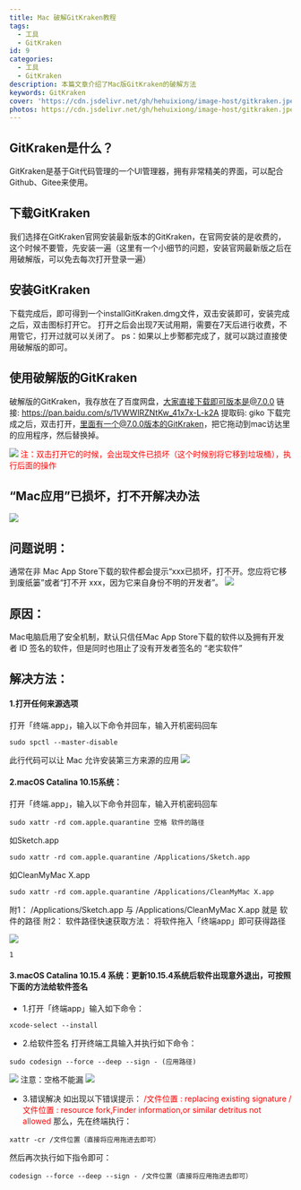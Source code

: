 ```yaml
---
title: Mac 破解GitKraken教程
tags:
  - 工具
  - GitKraken
id: 9
categories:
  - 工具
  - GitKraken
description: 本篇文章介绍了Mac版GitKraken的破解方法
keywords: GitKraken
cover: 'https://cdn.jsdelivr.net/gh/hehuixiong/image-host/gitkraken.jpeg'
photos: https://cdn.jsdelivr.net/gh/hehuixiong/image-host/gitkraken.jpeg
---
```


## GitKraken是什么？

GitKraken是基于Git代码管理的一个UI管理器，拥有非常精美的界面，可以配合Github、Gitee来使用。

## 下载GitKraken

我们选择在GitKraken官网安装最新版本的GitKraken，在官网安装的是收费的，这个时候不要管，先安装一遍（这里有一个小细节的问题，安装官网最新版之后在用破解版，可以免去每次打开登录一遍）

## 安装GitKraken

下载完成后，即可得到一个installGitKraken.dmg文件，双击安装即可，安装完成之后，双击图标打开它。
打开之后会出现7天试用期，需要在7天后进行收费，不用管它，打开过就可以关闭了。
ps：如果以上步鄹都完成了，就可以跳过直接使用破解版的即可。

## 使用破解版的GitKraken

破解版的GitKraken，我存放在了百度网盘，大家直接下载即可版本是@7.0.0
链接: https://pan.baidu.com/s/1VWWlRZNtKw_41x7x-L-k2A 提取码: giko
下载完成之后，双击打开，里面有一个@7.0.0版本的GitKraken，把它拖动到mac访达里的应用程序，然后替换掉。

![](https://cdn.jsdelivr.net/gh/hehuixiong/image-host/agile_app.jpeg)
<font color='red'> 注：双击打开它的时候，会出现文件已损坏（这个时候别将它移到垃圾桶），执行后面的操作 </font>

## “Mac应用”已损坏，打不开解决办法
![](https://cdn.jsdelivr.net/gh/hehuixiong/image-host/mac_damage_01.jpg)

## 问题说明：
通常在非 Mac App Store下载的软件都会提示“xxx已损坏，打不开。您应将它移到废纸篓”或者“打不开 xxx，因为它来自身份不明的开发者”。
![](https://cdn.jsdelivr.net/gh/hehuixiong/image-host/mac_damage_02.jpg)

## 原因：
Mac电脑启用了安全机制，默认只信任Mac App Store下载的软件以及拥有开发者 ID 签名的软件，但是同时也阻止了没有开发者签名的 “老实软件”

## 解决方法：
#### 1.打开任何来源选项
打开「终端.app」，输入以下命令并回车，输入开机密码回车
```
sudo spctl --master-disable
```
此行代码可以让 Mac 允许安装第三方来源的应用
![](https://cdn.jsdelivr.net/gh/hehuixiong/image-host/mac_damage_03.jpg)

#### 2.macOS Catalina 10.15系统：
打开「终端.app」，输入以下命令并回车，输入开机密码回车
```
sudo xattr -rd com.apple.quarantine 空格 软件的路径
```
如Sketch.app
```
sudo xattr -rd com.apple.quarantine /Applications/Sketch.app
```
如CleanMyMac X.app
```
sudo xattr -rd com.apple.quarantine /Applications/CleanMyMac X.app
```
附1：
/Applications/Sketch.app
与
/Applications/CleanMyMac X.app
就是
软件的路径
附2：
软件路径快速获取方法：
将软件拖入「终端app」即可获得路径
<!-- ![](https://cdn.jsdelivr.net/gh/hehuixiong/image-host/mac_damage_04.gif) -->
![](https://image.iicheese.com/z0pz5.gif)
```
1
```

#### 3.macOS Catalina 10.15.4 系统：更新10.15.4系统后软件出现意外退出，可按照下面的方法给软件签名
- 1.打开「终端app」输入如下命令：
```
xcode-select --install
```
- 2.给软件签名
打开终端工具输入并执行如下命令：
```
sudo codesign --force --deep --sign - (应用路径)
```
![](https://cdn.jsdelivr.net/gh/hehuixiong/image-host/mac_damage_05.jpg)
注意：空格不能漏
![](https://cdn.jsdelivr.net/gh/hehuixiong/image-host/mac_damage_06.jpg)
- 3.错误解决
如出现以下错误提示：
<font color='red'> /文件位置 : replacing existing signature </font>
<font color='red'> /文件位置 : resource fork,Finder information,or similar detritus not allowed </font>
那么，先在终端执行：
```
xattr -cr /文件位置（直接将应用拖进去即可）
```
然后再次执行如下指令即可：
```
codesign --force --deep --sign - /文件位置（直接将应用拖进去即可）
```